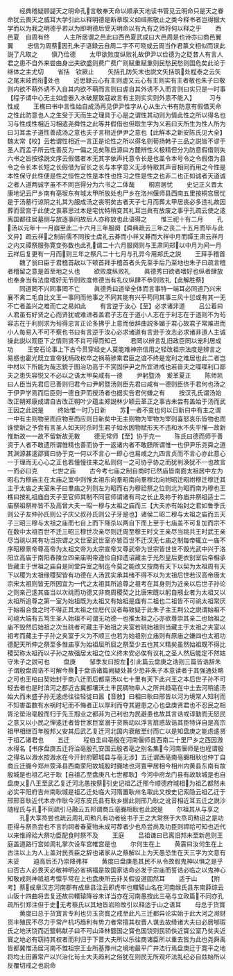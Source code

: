 <!-- { "loadSidebar": true } -->
　　经典稽疑顾諟天之明命孔言敬奉天命以顺承天地读书管见云明命只是天之眷命犹云畏天之威耳大学引此以释明德是断章取义如缉熈敬止之类今释书者岂得据大学而以为我之明德乎若以为即明德后受天明命以有九有之师将何以释之乎
　　西邑夏　自周有终
　　人主所居谓之邑此曰西邑夏武成曰大邑周是也诗亦曰商邑翼翼
　　忠信为周蔡因孔朱子语録云自周二字不可晓或云周当作君篆文相似而误此説了凡取之
　　愼乃俭德
　　太甲欲败度纵败礼故伊尹以俭德为之砭昔人有言人君之患不自外来尝由身出夫欲盛则费广费广则赋重赋重则民愁民愁则国危矣此论于继体之主尤切
　　省括　钦厥止
　　矢括孔防矢末也説文矢括筑处程泰之云矢之尾末岐而衔处也
　　近思録云心有主则虚又云心有主则实有主者敬也朱子曰敬则内欲不萌外诱不入自其内欲不萌而言则曰虗自其外诱不入而言则曰实只是一时事【程子谓中心无主如虚器入水破屋致寇故言有主则实实则外患不能入】
　　习与性成
　　王樵曰书中言性始自成汤再见伊尹性字从心从生六书有防意有假借天命之性此防意也人之生受于天而生之理具于心是之谓性其动则为情此性之所以得名也习与性成性相近习相逺尧舜性之此等并假借也但取生字为义若曰天所生为性人所为曰习耳孟子道性善成汤之意也夫子言相近伊尹之意也【此觧本之新安陈氏见大全】魏太常【校】云若谓性相近一言正是论性之所以得名则荀扬韩子三品之説皆不谬于圣人而孟子所云性善反为一偏之见矣陈启源曰方麓辨性义极精但分为防意假借则失六书之旨按徐説文序云假借者本无其字依声托意令长是也盖令本号令之令假借为县令之令长本长短之长假借为官长之长与本字意义无涉特取其声音相同而用之今性是本性保守此性便是性之恒性之性是本性也性习之性是性之也非二也正如诚者天道诚之者人道两诚字虽不不同岂得分为六书之二体哉
　　桐宫居忧
　　史记正义晋太康地记云尸乡南有亳坂东有城太甲所放处也尸乡在洛州偃师县西南五里按桐宫居忧是于汤墓行谅阴之礼其为服成汤之丧明矣古者天子七月而葬太甲居丧必多违礼故因葬而营宫于此使之哀慕思过本是宅忧特稍变其礼耳岂眞有放废之事乎孔疏云使之逺离国都往居墓侧与放逐事同故后人亦称放也此语得之
　　惟三祀十有二月
　　孔汤以元年十一月崩至此二十六月三年服阕【舜典疏云三年之丧二十五月而毕与此文异】疏云祥之制前儒不同按士虞礼云朞而小祥又朞而大祥中月而禫王肃云祥月之内又禫祭服弥寛变弥数也此孔谓二十六月服阕则与王肃同郑以中月为间一月云祥后复更有一月而则三年之祭凡二十七月与孔异今用郑氏之説
　　王拜手稽首
　　魏了翁曰臣于君稽首敌以下顿首拜手稽首者头先至手后乃至地也朱子曰疏言稽者稽留之意是首至地之乆也
　　欲败度纵败礼
　　眞德秀曰欲者嗜好也纵者肆放也奉身当有法度嗜好无节则败度修德当有礼仪纵肆不恭则败礼【此解胜蔡】
　　同道罔不兴同事罔不亡
　　眞德秀曰道举全体而言事特一端耳必同道乃兴宋襄不禽二毛自比文王一事同而他事之不同其能有兴乎苟同其事三风十愆或有其一无不亡者盖兴之难而亡之易如此
　　有言逆于汝心【至】必求诸非道
　　吕公着曰人君虽有好贤之心而贤犹或难进者盖君子志在于道小人志在于利志在于道则不为茍容志在于利则求为茍得忠言正论多拂乎上意而佞辞曲説多媚于君心故君子常难进而小人每易入不可不察也书曰有言逆于汝心必求诸道有言逊于汝志必求诸非道人主诚操此説以观臣下之情则贤不肖可得而知己
　　君罔以辨言乱旧政臣罔以宠利居成功
　　王安石论事上下古今贯穿经史人莫能难神宗信用之轻改祖宗法度是辨言之易惑也霍光既立宣帝犹柄政权卒之祸萌骖乘君臣之谊不终是宠利之难居也此二者岂中材以下所能为哉志鋭于图治功高于不赏固伊尹之所宜进戒也若啬夫之喋喋利口鄙夫之患失容悦又不必以之语太甲矣咸有一德
　　尹躬暨汤　爰革夏正
　　陈师凯曰人臣当先君后已善则归君今曰尹躬暨汤则臣先君曰咸有一德则臣侪于君何也汤之于伊尹学焉而后臣则一德自尹而授汤者也据实告君何嫌之有
　　按汉孔氏谓汤始改正朔郑康成谓自古改正朔叶少蕴主郑説林少颖云革正之事古未尝有盖始于汤而武王因之此説是
　　终始惟一时乃日新
　　苏一者不变也何以日新曰中有主之谓一中有主则物至而应物至而应则日新矣中无主则物为宰物为宰则喜怒哀乐皆物也而谁使新之予尝有言圣人如天时杀时生君子如水因物赋形天不违和水不失平惟一故新惟新故一一故不留新故无斁
　　德无常师【至】协于克一
　　陈氏曰德而师于善资于人者不敢遗所谓惟精也善而协于一返诸内者不敢赜所谓惟一也伊尹乐尧舜之道其渊源甚逺邵寳曰协于克一何以不言心一即心也易咸之九四言贞而不言心亦此意心一于理而无心心之正也若憧憧往来之私则何一之可协乎协之而犹判涣犹不一也故言一而必曰克
　　七世之庙
　　古今考七庙之制自商时已然庙皆南面太祖居中左为昭右为穆庙主在太庙之室中则惟太祖东向羣昭南向羣穆北向祔昭迁昭祔穆迁穆迁其主于太庙之夹室朱子曰羣庙之列则左为昭而右为穆祫祭之位则北为昭而南为穆也王樵曰按礼祖庙自天子至官师其制不同官师谓诸有司之长止及祢于祢庙并祭祖适士二庙祭祖祭祢皆不及高曾大夫一昭一穆与太祖之庙而三【大夫亦有始封之君如鲁季氏则公子友仲孙氏则公子庆父叔孙氏则公子牙是也】诸侯二昭二穆与太祖之庙而五天子三昭三穆与太祖之庙而七自上而下降杀以两自下而上至于七庙盖不可复加而宗不在数中太祖百世不迁三昭三穆世次亲尽则迁周至穆王时文王亲尽当祧共王时武王亲尽当祧以其有功当宗谓之文世室武世室亦皆百世不迁汉无七庙之制每帝辄立一庙不序昭穆景帝尊高帝为太祖文帝为太宗宣帝又尊武帝为世宗皆世世不毁光武中兴于洛阳立高庙于南阳舂陵立四亲庙明帝遵俭自抑遗诏藏主于光烈皇后更衣别室后帝相承皆藏主于世祖之庙自是同堂异室之制迄今莫之能改又按商有天下以契为太祖周有天下以稷为太祖缘稷契皆有功德在人汤武实承其绪不得不以为太祖后世若汉高帝唐太宗宋太祖则皆无所因宜为一代之太祖其所追尊之祖考在其身则为近亲以后世子孙论之则亲己逺其庙当以次祧而功德又非商周稷契之比唐宋既以躬自剏业者为太祖又以太祖所追尊之第一室为始祖既为太祖又有始祖是庙有二祖也二祖皆不可祧太祖常厌于始祖合食之时不得正其太祖之位厯代议者每致疑于此朱子主王荆公之説谓始祖不可祧大端有五笃生圣人始祖不可谓无功德一也推太祖之心亦欲尊崇其亲二也始祖之庙不毁然后始祖之次当祧者可藏主于始祖之夹室若祧始祖则当藏主于太祖之夹室以祖考而藏主于子孙之夹室于义为不顺三也若为始祖别立庙则有原庙之嫌四也太祖功德配天所伸之祭至多惟庙享为始祖屈所屈之祭至少五也其义精矣虽然始祖既不得比稷契称太祖而以子孙之故强居太祖之位义终未安必俟有议礼之圣人然后能定不然姑守朱子之説可也
　　盘庚
　　邹季友曰按左引此篇云盘庚之诰则三篇皆诰辞朱子谓殷盘周诰不可解今蔡于盘诰诸篇阙疑处甚少恐非朱子本意读者于其强通处略之可也王柏曰契始封于商八迁而后都亳汤以七十里有天下此兴王之本后世子孙不可轻去者也是时滨河之郡近古冀都壤沃土丰民稠物阜人之所共趋亳在中土去河稍逺汤始大而未盛子孙无逺虑往往轻徙曰嚣【音敖】曰相曰耿曰邢皆以河为境常人知利而不知害虽数有水祸时圮而不悔者正以厚利而夺其避患之心也盘庚贤君也不忍民之相胥沦垫治亳殷而归于先王剏业之都非为己利也为民避患也故其言诰戒谆勤而无怒民之意又以小民之惮逺迁者皆世家巨室溺于货贿动以浮言扇惑故诰其臣特详自是高宗祖甲相继百年殷邦乂安其后武乙复迁河北国内衰敝至纣而亡以是知盘庚之能虑逺贤于祖乙诸君也
　　五迁
　　程伯圭曰亳殷在河南偃师县西南二十里尸乡之西因溵水得名【书序盘庚五迁将治亳殷孔安国云殷者亳之别名集今河南偃师是也程谓殷之得名以溵水按溵水在今开封府郾城县与亳无涉】五迁谓西亳南亳嚻相耿也仲丁自商丘迁嚻今郑州荥泽县西南荥阳故城殷时嚻地也河亶甲居相今相州内黄县东南有故殷城是也祖乙圮于耿【自祖乙至盘庚凡七世都耿】今河中府龙门县有故耿城是也自盘庚乂八王至武乙复迁河北愚按蔡引史记祖乙迁邢今顺德府城相为祖乙都然未必实平阳府吉州南耿城是祖乙迁处临大河隋置耿州名取此又按史记索隐云祖乙迁于邢邢音耿近代本亦作耿今河东皮氏县有耿乡据此则邢乃耿之讹音相近耳五迁之説沙随程氏与孔不同疏引马融云五邦谓商丘亳嚻相耿也此説是
　　尔祖其从与享之
　　孔大享烝尝也疏云周礼司勲凡有功者铭书于王之大常祭于大烝司勲诏之是功臣得与祭烝尝也不言礿祠者春夏物未成可荐者少也烝尝尚及功臣则禘祫可知也近代以来惟禘祫大祭功臣配食时祭不及
　　王庭
　　吕祖谦曰已离旧邦未至新邑则王庭盖道路行宫如周礼掌次设车宫帷宫是也
　　尔何生在上
　　黄震曰汝何生在上古注以上为人上盖对民责臣之辞也诸家从之蔡解以上为天愚恐生在天三字为文意有未妥
　　迪高后丕乃崇降弗祥
　　黄度曰盘庚患其民不从令故假鬼神以惧之是乎曰否古人必畏天必敬神明必省祸福是故国家诰命必发于宗庙而誓诰必临之以鬼神心知敬戒则神祗祖考懔乎常在上也盘庚所云非关假设道固然耳
　　适于山
　　【附考】蔡成臯汉志河南郡有成臯县注云即虎牢也轘辕山名在河南缑氏县东南薛综云山阪十四曲将去复还故曰轘辕降谷未详当亦在河南愚按此三亳与立政篇不同亦孔疏所引郑注但于史无考蔡氏以其地皆岩险故引以释适于山之语耳
　　母总于货寳
　　黄度曰总于货寳言专利也贝玉货寳之戒至此凡三迁都异论实始于此大河之濒财货丰殖民不尽力于常产机巧趋利有势力者常擅其权晋人谋去故绛诸大夫曰必居郇瑕氏之地沃饶而近盬韩献子曰不可山泽林盬国之寳也国饶则民骄佚近寳公室乃贫夫近寳之地必有窃持其权者而利归于下晋大夫所以乐往商诸臣所以重去皆为此也尧舜禹皆都冀惟汤居河南不惟祖宗王业所基豫州之境地最平广井法行焉盘庚迁于寛平之地将均土田置常产以兴治化茍士大夫趋利之俗犹在则民无所观坏法乱纪必自兹始所以反覆切戒之也説命
